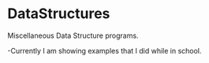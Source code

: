 # DataStructures
Miscellaneous Data Structure programs.

-Currently I am showing examples that I did while in school.

